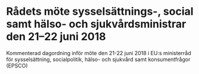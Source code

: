 # Rådets möte sysselsättnings-, social samt hälso- och sjukvårdsministrar den 21–22 juni 2018

Kommenterad dagordning inför möte den 21\-22 juni 2018 i EU:s ministerråd för sysselsättning, socialpolitik, hälso\- och sjukvård samt konsumentfrågor (EPSCO)
